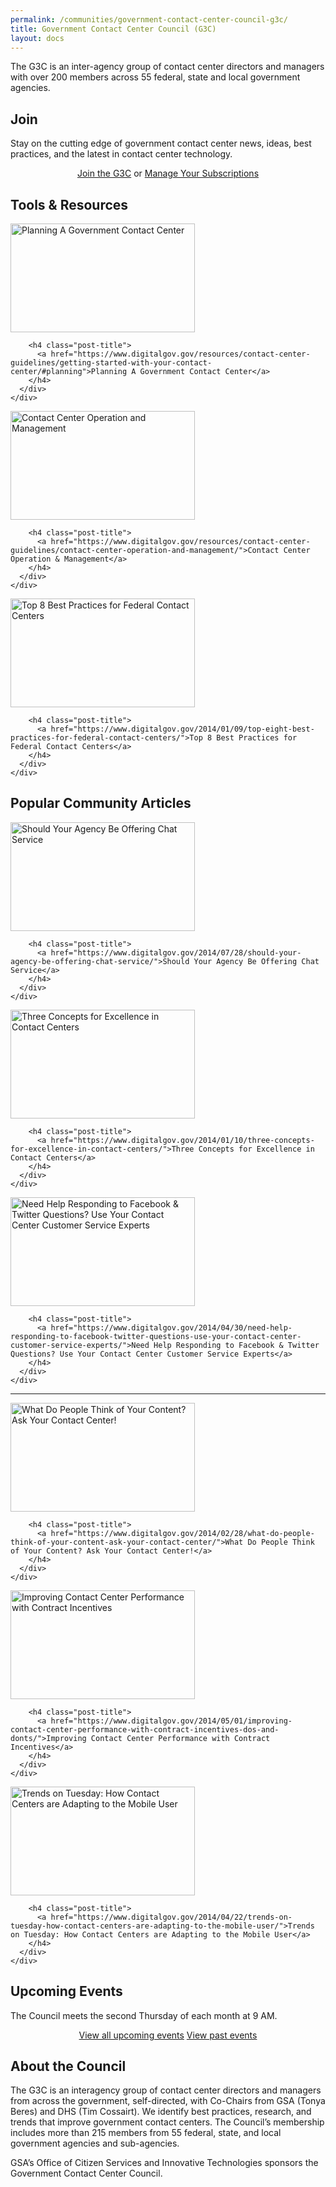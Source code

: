 ```yaml
---
permalink: /communities/government-contact-center-council-g3c/
title: Government Contact Center Council (G3C)
layout: docs
---
```


The G3C is an inter-agency group of contact center directors and managers with over 200 members across 55 federal, state and local government agencies.

## Join

Stay on the cutting edge of  government contact center news, ideas, best practices, and the latest in contact center technology.

<div style="text-align: center">
  <a class="button" href="mailto:tim.cossairt@tsa.dhs.gov">Join the G3C</a> or <a class="button" href="https://www.digitalgov.gov/communities/manage-your-listserv-subscription/">Manage Your Subscriptions</a>
</div>

## Tools & Resources

<div class="one-third first">
  <div id="featured-page-20" class="widget widget-2 featuredpage">
    <div class="widget-wrap">
      <div class="post clearfix">
        <div class="featpage-image">
          <a title="Permanent Link to Planning A Government Contact Center" href="https://www.digitalgov.gov/resources/contact-center-guidelines/getting-started-with-your-contact-center/#planning" rel="bookmark"><img class="thumbnail" title="Planning A Government Contact Center" src="//s3.amazonaws.com/sitesusa/wp-content/uploads/sites/212/2015/03/hp-featured-pg-348-x-226-Website-Contact-Page-Icons-Concept-NiroDesign-iStock-Thinkstock-185858280-last-one-changed-to-chat-icon-from-NiroDesign-175617593.jpg" alt="Planning A Government Contact Center" width="295" height="174" /></a>
        </div>
        
        <h4 class="post-title">
          <a href="https://www.digitalgov.gov/resources/contact-center-guidelines/getting-started-with-your-contact-center/#planning">Planning A Government Contact Center</a>
        </h4>
      </div>
    </div>
  </div>
</div>

<div class="one-third">
  <div id="featured-page-20" class="widget widget-2 featuredpage">
    <div class="widget-wrap">
      <div class="post clearfix">
        <div class="featpage-image">
          <a title="Permanent Link to Contact Center Operation and Management" href="https://www.digitalgov.gov/resources/contact-center-guidelines/contact-center-operation-and-management/" rel="bookmark"><img class="thumbnail" title="Contact Center Operation and Management" src="//s3.amazonaws.com/sitesusa/wp-content/uploads/sites/212/2014/02/hp-featured-ph-348-x-226-Headset-Julien-Tromeur-Hemera-Thinkstock-99061471.jpg" alt="Contact Center Operation and Management" width="295" height="174" /></a>
        </div>
        
        <h4 class="post-title">
          <a href="https://www.digitalgov.gov/resources/contact-center-guidelines/contact-center-operation-and-management/">Contact Center Operation & Management</a>
        </h4>
      </div>
    </div>
  </div>
</div>

<div class="one-third">
  <div id="featured-page-18" class="widget widget-4 featuredpage">
    <div class="widget-wrap">
      <div class="post clearfix">
        <div class="featpage-image">
          <a title="Permanent Link to Top 8 Best Practices for Federal Contact Centers" href="https://www.digitalgov.gov/2014/01/09/top-eight-best-practices-for-federal-contact-centers/" rel="bookmark"><img class="thumbnail" title="Top 8 Best Practices for Federal Contact Centers" src="//s3.amazonaws.com/sitesusa/wp-content/uploads/sites/212/2015/05/hp-featured-pg-348-x-226-women-working-in-call-center-diego-cervo-iStock-Thinkstock-119850328.jpg" alt="Top 8 Best Practices for Federal Contact Centers" width="295" height="174" /></a>
        </div>
        
        <h4 class="post-title">
          <a href="https://www.digitalgov.gov/2014/01/09/top-eight-best-practices-for-federal-contact-centers/">Top 8 Best Practices for Federal Contact Centers</a>
        </h4>
      </div>
    </div>
  </div>
</div>

## Popular Community Articles

<div class="one-third first">
  <div id="featured-page-20" class="widget widget-2 featuredpage">
    <div class="widget-wrap">
      <div class="post clearfix">
        <div class="featpage-image">
          <a title="Permanent Link to Should Your Agency Be Offering Chat Service" href="https://www.digitalgov.gov/2014/07/28/should-your-agency-be-offering-chat-service/" rel="bookmark"><img class="thumbnail" title="Should Your Agency Be Offering Chat Service" src="//s3.amazonaws.com/sitesusa/wp-content/uploads/sites/212/2015/05/hp-featured-pg-348-x-226-Speech-Bubble-CrailsheimStudio-iStock-Thinkstock-484537905.jpg" alt="Should Your Agency Be Offering Chat Service" width="295" height="174" /></a>
        </div>
        
        <h4 class="post-title">
          <a href="https://www.digitalgov.gov/2014/07/28/should-your-agency-be-offering-chat-service/">Should Your Agency Be Offering Chat Service</a>
        </h4>
      </div>
    </div>
  </div>
</div>

<div class="one-third">
  <div id="featured-page-18" class="widget widget-4 featuredpage">
    <div class="widget-wrap">
      <div class="post clearfix">
        <div class="featpage-image">
          <a title="Permanent Link to Three Concepts for Excellence in Contact Centers" href="https://www.digitalgov.gov/2014/01/10/three-concepts-for-excellence-in-contact-centers/" rel="bookmark"><img class="thumbnail" title="Three Concepts for Excellence in Contact Centers" src="//s3.amazonaws.com/sitesusa/wp-content/uploads/sites/212/2015/05/hp-featured-pg-348-x-226-Customer-service-concept-in-word-tag-cloud-on-white-rafal_olechowski-iStock-Thinkstock-452236277.jpg" alt="Three Concepts for Excellence in Contact Centers" width="295" height="174" /></a>
        </div>
        
        <h4 class="post-title">
          <a href="https://www.digitalgov.gov/2014/01/10/three-concepts-for-excellence-in-contact-centers/">Three Concepts for Excellence in Contact Centers</a>
        </h4>
      </div>
    </div>
  </div>
</div>

<div class="one-third">
  <div id="featured-page-19" class="widget widget-3 featuredpage">
    <div class="widget-wrap">
      <div class="post clearfix">
        <div class="featpage-image">
          <a title="Permanent Link to Need Help Responding to Facebook & Twitter Questions? Use Your Contact Center Customer Service Experts" href="https://www.digitalgov.gov/2014/04/30/need-help-responding-to-facebook-twitter-questions-use-your-contact-center-customer-service-experts/" rel="bookmark"><img class="thumbnail" title="Need Help Responding to Facebook & Twitter Questions? Use Your Contact Center Customer Service Experts" src="//s3.amazonaws.com/sitesusa/wp-content/uploads/sites/212/2014/06/hp-featured-pg-348-x-226-Social-Network-Rach27-iStock-Thinkstock-ThinkstockPhotos-457041031.jpg" alt="Need Help Responding to Facebook & Twitter Questions? Use Your Contact Center Customer Service Experts" width="295" height="174" /></a>
        </div>
        
        <h4 class="post-title">
          <a href="https://www.digitalgov.gov/2014/04/30/need-help-responding-to-facebook-twitter-questions-use-your-contact-center-customer-service-experts/">Need Help Responding to Facebook & Twitter Questions? Use Your Contact Center Customer Service Experts</a>
        </h4>
      </div>
    </div>
  </div>
</div>

<hr style="color: white;border-style: none" />

<div class="one-third first">
  <div id="featured-page-20" class="widget widget-2 featuredpage">
    <div class="widget-wrap">
      <div class="post clearfix">
        <div class="featpage-image">
          <a title="Permanent Link to What Do People Think of Your Content? Ask Your Contact Center!" href="https://www.digitalgov.gov/2014/02/28/what-do-people-think-of-your-content-ask-your-contact-center/" rel="bookmark"><img class="thumbnail" title="What Do People Think of Your Content? Ask Your Contact Center!" src="//s3.amazonaws.com/sitesusa/wp-content/uploads/sites/212/2015/05/hp-featured-pg-348-x-226-Headset-with-a-microphone-VitalyEdush-iStock-Thinkstock-178719336.jpg" alt="What Do People Think of Your Content? Ask Your Contact Center!" width="295" height="174" /></a>
        </div>
        
        <h4 class="post-title">
          <a href="https://www.digitalgov.gov/2014/02/28/what-do-people-think-of-your-content-ask-your-contact-center/">What Do People Think of Your Content? Ask Your Contact Center!</a>
        </h4>
      </div>
    </div>
  </div>
</div>

<div class="one-third">
  <div id="featured-page-18" class="widget widget-4 featuredpage">
    <div class="widget-wrap">
      <div class="post clearfix">
        <div class="featpage-image">
          <a title="Permanent Link to Improving Contact Center Performance with Contract Incentives" href="https://www.digitalgov.gov/2014/05/01/improving-contact-center-performance-with-contract-incentives-dos-and-donts/" rel="bookmark"><img class="thumbnail" title="Improving Contact Center Performance with Contract Incentives" src="//s3.amazonaws.com/sitesusa/wp-content/uploads/sites/212/2015/05/hp-featured-348-x-226-call-center-Young-IT-support-team-working-in-modern-open-office-Dean-Mitchell-iStock-Thinkstock-96269012.jpg" alt="Improving Contact Center Performance with Contract Incentives" width="295" height="174" /></a>
        </div>
        
        <h4 class="post-title">
          <a href="https://www.digitalgov.gov/2014/05/01/improving-contact-center-performance-with-contract-incentives-dos-and-donts/">Improving Contact Center Performance with Contract Incentives</a>
        </h4>
      </div>
    </div>
  </div>
</div>

<div class="one-third">
  <div id="featured-page-19" class="widget widget-3 featuredpage">
    <div class="widget-wrap">
      <div class="post clearfix">
        <div class="featpage-image">
          <a title="Permanent Link to Trends on Tuesday: How Contact Centers are Adapting to the Mobile User" href="https://www.digitalgov.gov/2014/04/22/trends-on-tuesday-how-contact-centers-are-adapting-to-the-mobile-user/" rel="bookmark"><img class="thumbnail" title="Trends on Tuesday: How Contact Centers are Adapting to the Mobile User" src="//s3.amazonaws.com/sitesusa/wp-content/uploads/sites/212/2015/05/hp-featured-pg-348-x-226-mobile-gps-location-map-marker-koya79-iStock-Thinkstock-178584733.jpg" alt="Trends on Tuesday: How Contact Centers are Adapting to the Mobile User" width="295" height="174" /></a>
        </div>
        
        <h4 class="post-title">
          <a href="https://www.digitalgov.gov/2014/04/22/trends-on-tuesday-how-contact-centers-are-adapting-to-the-mobile-user/">Trends on Tuesday: How Contact Centers are Adapting to the Mobile User</a>
        </h4>
      </div>
    </div>
  </div>
</div>

## Upcoming Events

The Council meets the second Thursday of each month at 9 AM.

<p style="text-align: center">
  <a class="button" href="https://www.digitalgov.gov/events/">View all upcoming events</a> <a class="button" href="https://www.digitalgov.gov/video-library/">View past events</a>
</p>

## About the Council

The G3C is an interagency group of contact center directors and managers from across the government, self-directed, with Co-Chairs from GSA (Tonya Beres) and DHS (Tim Cossairt). We identify best practices, research, and trends that improve government contact centers. The Council’s membership includes more than 215 members from 55 federal, state, and local government agencies and sub-agencies.

GSA’s Office of Citizen Services and Innovative Technologies sponsors the Government Contact Center Council.